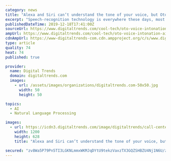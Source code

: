 ```yaml
---
category: news
title: "Alexa and Siri can’t understand the tone of your voice, but Oto can"
excerpt: "Speech-recognition technology is everywhere these days, most notably in A.I. smart assistants such as Amazon’s Alexa, Apple’s Siri, and Google’s Assistant. But as anyone who has ever had a conversation IRL (in real life) will know, speech isn’t ..."
publishedDateTime: 2019-12-18T17:41:00Z
sourceUrl: https://www.digitaltrends.com/cool-tech/oto-voice-intonation-ai/
ampUrl: https://www.digitaltrends.com/cool-tech/oto-voice-intonation-ai/?amp
cdnAmpUrl: https://www-digitaltrends-com.cdn.ampproject.org/c/s/www.digitaltrends.com/cool-tech/oto-voice-intonation-ai/?amp
type: article
quality: 74
heat: 74
published: true

provider:
  name: Digital Trends
  domain: digitaltrends.com
  images:
    - url: /assets/images/organizations/digitaltrends.com-50x50.jpg
      width: 50
      height: 50

topics:
  - AI
  - Natural Language Processing

images:
  - url: https://icdn3.digitaltrends.com/image/digitaltrends/call-center-mouthpiece-2-1200x630-c-ar1.91.jpg
    width: 1200
    height: 628
    title: "Alexa and Siri can’t understand the tone of your voice, but Oto can"

secured: "zv8Wa5P79Pn5TI3LGKNLmmxWKMJqDYtU9tekzVaxzTX3GQZSHBZU4Nj1N6U/zzQ82ZLXyRa75/rBWIGVaf7SARDI4a1qwoPXv4aicwtSq02gpycYzkiFs+bu1Wgc5gMSdcpikg0wJTUiaMnUIONrAoypX1VeLTSrfXSd3bi/VIbQT57P9dvEIFyLtNAAjX1q6RF3q/U5IxAB1ozIxNPyQ/6W7fj39Em6wMx7qoDA4ufe8kw8eCpktoZ5DNIcVPhEi4mtIjL6qPgqXMFol6SqoQ==;nmepDciQB08PR3TPtmAcJQ=="
---
```


